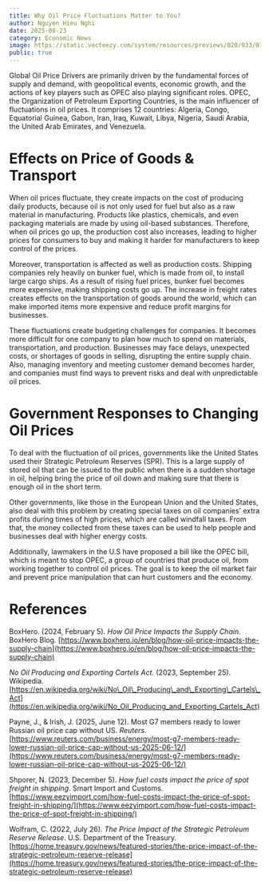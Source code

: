 ```yaml
---
title: Why Oil Price Fluctuations Matter to You?
author: Nguyen Hieu Nghi
date: 2025-08-23
category: Economic News
image: https://static.vecteezy.com/system/resources/previews/020/933/072/non_2x/abstract-blur-gradient-background-vector.jpg
public: true
---
```


Global Oil Price Drivers are primarily driven by the fundamental forces of supply and demand, with geopolitical events, economic growth, and the actions of key players such as OPEC also playing significant roles. OPEC, the Organization of Petroleum Exporting Countries, is the main influencer of fluctuations in oil prices. It comprises 12 countries: Algeria, Congo, Equatorial Guinea, Gabon, Iran, Iraq, Kuwait, Libya, Nigeria, Saudi Arabia, the United Arab Emirates, and Venezuela. 

# Effects on Price of Goods & Transport

When oil prices fluctuate, they create impacts on the cost of producing daily products, because oil is not only used for fuel but also as a raw material in manufacturing. Products like plastics, chemicals, and even packaging materials are made by using oil-based substances. Therefore, when oil prices go up, the production cost also increases, leading to higher prices for consumers to buy and making it harder for manufacturers to keep control of the prices. 

Moreover, transportation is affected as well as production costs. Shipping companies rely heavily on bunker fuel, which is made from oil, to install large cargo ships. As a result of rising fuel prices, bunker fuel becomes more expensive, making shipping costs go up. The increase in freight rates creates effects on the transportation of goods around the world, which can make imported items more expensive and reduce profit margins for businesses. 

These fluctuations create budgeting challenges for companies. It becomes more difficult for one company to plan how much to spend on materials, transportation, and production. Businesses may face delays, unexpected costs, or shortages of goods in selling, disrupting the entire supply chain. Also, managing inventory and meeting customer demand becomes harder, and companies must find ways to prevent risks and deal with unpredictable oil prices. 

# Government Responses to Changing Oil Prices

To deal with the fluctuation of oil prices, governments like the United States used their Strategic Petroleum Reserves (SPR). This is a large supply of stored oil that can be issued to the public when there is a sudden shortage in oil, helping bring the price of oil down and making sure that there is enough oil in the short term.

Other governments, like those in the European Union and the United States, also deal with this problem by creating special taxes on oil companies’ extra profits during times of high prices, which are called windfall taxes. From that, the money collected from these taxes can be used to help people and businesses deal with higher energy costs. 

Additionally, lawmakers in the U.S have proposed a bill like the OPEC bill, which is meant to stop OPEC, a group of countries that produce oil, from working together to control oil prices. The goal is to keep the oil market fair and prevent price manipulation that can hurt customers and the economy. 

# References 

BoxHero. (2024, February 5). *How Oil Price Impacts the Supply Chain*. BoxHero Blog. [https://www.boxhero.io/en/blog/how-oil-price-impacts-the-supply-chain](https://www.boxhero.io/en/blog/how-oil-price-impacts-the-supply-chain) 

*No Oil Producing and Exporting Cartels Act*. (2023, September 25). Wikipedia. [https://en.wikipedia.org/wiki/No\_Oil\_Producing\_and\_Exporting\_Cartels\_Act](https://en.wikipedia.org/wiki/No_Oil_Producing_and_Exporting_Cartels_Act)  

Payne, J., & Irish, J. (2025, June 12). Most G7 members ready to lower Russian oil price cap without US. *Reuters*. [https://www.reuters.com/business/energy/most-g7-members-ready-lower-russian-oil-price-cap-without-us-2025-06-12/](https://www.reuters.com/business/energy/most-g7-members-ready-lower-russian-oil-price-cap-without-us-2025-06-12/)  

Shporer, N. (2023, December 5). *How fuel costs impact the price of spot freight in shipping*. Smart Import and Customs. [https://www.eezyimport.com/how-fuel-costs-impact-the-price-of-spot-freight-in-shipping/](https://www.eezyimport.com/how-fuel-costs-impact-the-price-of-spot-freight-in-shipping/)  

Wolfram, C. (2022, July 26). *The Price Impact of the Strategic Petroleum Reserve Release*. U.S. Department of the Treasury. [https://home.treasury.gov/news/featured-stories/the-price-impact-of-the-strategic-petroleum-reserve-release](https://home.treasury.gov/news/featured-stories/the-price-impact-of-the-strategic-petroleum-reserve-release)
